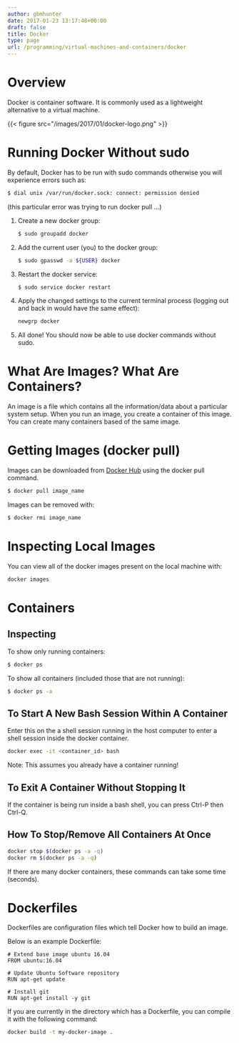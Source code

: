 ```yaml
---
author: gbmhunter
date: 2017-01-23 13:17:48+00:00
draft: false
title: Docker
type: page
url: /programming/virtual-machines-and-containers/docker
---
```


# Overview

Docker is container software. It is commonly used as a lightweight alternative to a virtual machine.

{{< figure src="/images/2017/01/docker-logo.png"   >}}

# Running Docker Without sudo

By default, Docker has to be run with sudo commands otherwise you will experience errors such as:

```sh    
$ dial unix /var/run/docker.sock: connect: permission denied
```

(this particular error was trying to run docker pull ...)

1. Create a new docker group:  

    ```sh
    $ sudo groupadd docker 
    ```

2. Add the current user (you) to the docker group:  

    ```sh    
    $ sudo gpasswd -a ${USER} docker
    ```

3. Restart the docker service:  

    ```sh    
    $ sudo service docker restart
    ```

4. Apply the changed settings to the current terminal process (logging out and back in would have the same effect):  

    ```sh
    newgrp docker
    ```

5. All done! You should now be able to use docker commands without sudo.

# What Are Images? What Are Containers?

An image is a file which contains all the information/data about a particular system setup. When you run an image, you create a container of this image. You can create many containers based of the same image.

# Getting Images (docker pull)

Images can be downloaded from [Docker Hub](https://hub.docker.com/) using the docker pull command.

```sh    
$ docker pull image_name
```

Images can be removed with:

```sh    
$ docker rmi image_name
```

# Inspecting Local Images

You can view all of the docker images present on the local machine with:

```sh    
docker images
```

# Containers

## Inspecting

To show only running containers:

```sh    
$ docker ps
```

To show all containers (included those that are not running):

```sh    
$ docker ps -a
```

## To Start A New Bash Session Within A Container

Enter this on the a shell session running in the host computer to enter a shell session inside the docker container.

```sh    
docker exec -it <container_id> bash
```

Note: This assumes you already have a container running!

## To Exit A Container Without Stopping It

If the container is being run inside a bash shell, you can press Ctrl-P then Ctrl-Q.

## How To Stop/Remove All Containers At Once

```sh    
docker stop $(docker ps -a -q)
docker rm $(docker ps -a -q)
```

If there are many docker containers, these commands can take some time (seconds).

# Dockerfiles

Dockerfiles are configuration files which tell Docker how to build an image.

Below is an example Dockerfile:

```    
# Extend base image ubuntu 16.04
FROM ubuntu:16.04

# Update Ubuntu Software repository
RUN apt-get update

# Install git
RUN apt-get install -y git
```

If you are currently in the directory which has a Dockerfile, you can compile it with the following command:

```sh    
docker build -t my-docker-image .
```
